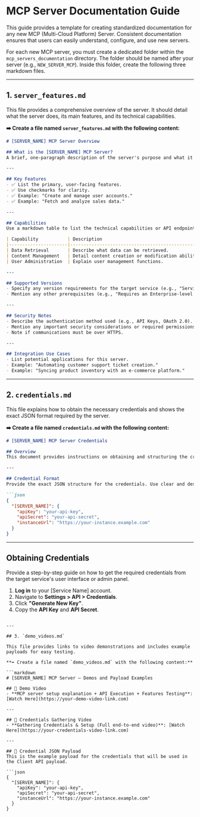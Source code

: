 # MCP Server Documentation Guide

This guide provides a template for creating standardized documentation for any new MCP (Multi-Cloud Platform) Server. Consistent documentation ensures that users can easily understand, configure, and use new servers.

For each new MCP server, you must create a dedicated folder within the `mcp_servers_documentation` directory. The folder should be named after your server (e.g., `NEW_SERVER_MCP`). Inside this folder, create the following three markdown files.

---

## 1. `server_features.md`

This file provides a comprehensive overview of the server. It should detail what the server does, its main features, and its technical capabilities.

**➡️ Create a file named `server_features.md` with the following content:**

```markdown
# [SERVER_NAME] MCP Server Overview

## What is the [SERVER_NAME] MCP Server?
A brief, one-paragraph description of the server's purpose and what it connects to. Explain the value it provides within the Vanij Platform.

---

## Key Features
- ✅ List the primary, user-facing features.
- ✅ Use checkmarks for clarity.
- ✅ Example: "Create and manage user accounts."
- ✅ Example: "Fetch and analyze sales data."

---

## Capabilities
Use a markdown table to list the technical capabilities or API endpoints the server exposes.

| Capability           | Description                                       |
|----------------------|---------------------------------------------------|
| Data Retrieval       | Describe what data can be retrieved.              |
| Content Management   | Detail content creation or modification abilities.|
| User Administration  | Explain user management functions.                |

---

## Supported Versions
- Specify any version requirements for the target service (e.g., "Service API v2.5+").
- Mention any other prerequisites (e.g., "Requires an Enterprise-level account").

---

## Security Notes
- Describe the authentication method used (e.g., API Keys, OAuth 2.0).
- Mention any important security considerations or required permissions.
- Note if communications must be over HTTPS.

---

## Integration Use Cases
- List potential applications for this server.
- Example: "Automating customer support ticket creation."
- Example: "Syncing product inventory with an e-commerce platform."
```

---

## 2. `credentials.md`

This file explains how to obtain the necessary credentials and shows the exact JSON format required by the server.

**➡️ Create a file named `credentials.md` with the following content:**

```markdown
# [SERVER_NAME] MCP Server Credentials

## Overview
This document provides instructions on obtaining and structuring the credentials needed to connect the [SERVER_NAME] MCP Server in the Vanij Platform.

---

## Credential Format
Provide the exact JSON structure for the credentials. Use clear and descriptive key names.

```json
{
  "[SERVER_NAME]": {
    "apiKey": "your-api-key",
    "apiSecret": "your-api-secret",
    "instanceUrl": "https://your-instance.example.com"
  }
}
```

---

## Obtaining Credentials
Provide a step-by-step guide on how to get the required credentials from the target service's user interface or admin panel.

1.  **Log in** to your [Service Name] account.
2.  Navigate to **Settings > API > Credentials**.
3.  Click **"Generate New Key"**.
4.  Copy the **API Key** and **API Secret**.
```

---

## 3. `demo_videos.md`

This file provides links to video demonstrations and includes example payloads for easy testing.

**➡️ Create a file named `demo_videos.md` with the following content:**

```markdown
# [SERVER_NAME] MCP Server – Demos and Payload Examples

## 🎥 Demo Video
- **MCP server setup explanation + API Execution + Features Testing**: [Watch Here](https://your-demo-video-link.com)

---

## 🎥 Credentials Gathering Video
- **Gathering Credentials & Setup (Full end-to-end video)**: [Watch Here](https://your-credentials-video-link.com)

---

## 🔐 Credential JSON Payload
This is the example payload for the credentials that will be used in the Client API payload.

```json
{
  "[SERVER_NAME]": {
    "apiKey": "your-api-key",
    "apiSecret": "your-api-secret",
    "instanceUrl": "https://your-instance.example.com"
  }
}
```
```